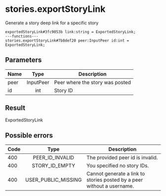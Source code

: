 # stories.exportStoryLink
Generate a story deep link for a specific story

```
exportedStoryLink#3fc9053b link:string = ExportedStoryLink;
---functions---
stories.exportStoryLink#7b8def20 peer:InputPeer id:int = ExportedStoryLink;
```

## Parameters
| Name | Type | Description |
| ---- | :----: | ----------- |
| peer | InputPeer | Peer where the story was posted |
| id | int | Story ID |


## Result
ExportedStoryLink

## Possible errors
| Code | Type | Description |
| ---- | :----: | ----------- |
| 400 | PEER_ID_INVALID | The provided peer id is invalid. |
| 400 | STORY_ID_EMPTY | You specified no story IDs. |
| 400 | USER_PUBLIC_MISSING | Cannot generate a link to stories posted by a peer without a username. |

